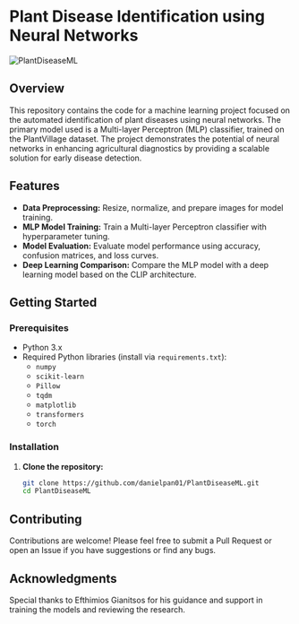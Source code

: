 # Plant Disease Identification using Neural Networks

![PlantDiseaseML](https://cdn.britannica.com/89/126689-004-D622CD2F/Potato-leaf-blight.jpg)

## Overview

This repository contains the code for a machine learning project focused on the automated identification of plant diseases using neural networks. The primary model used is a Multi-layer Perceptron (MLP) classifier, trained on the PlantVillage dataset. The project demonstrates the potential of neural networks in enhancing agricultural diagnostics by providing a scalable solution for early disease detection.

## Features

- **Data Preprocessing:** Resize, normalize, and prepare images for model training.
- **MLP Model Training:** Train a Multi-layer Perceptron classifier with hyperparameter tuning.
- **Model Evaluation:** Evaluate model performance using accuracy, confusion matrices, and loss curves.
- **Deep Learning Comparison:** Compare the MLP model with a deep learning model based on the CLIP architecture.

## Getting Started

### Prerequisites

- Python 3.x
- Required Python libraries (install via `requirements.txt`):
  - `numpy`
  - `scikit-learn`
  - `Pillow`
  - `tqdm`
  - `matplotlib`
  - `transformers`
  - `torch`

### Installation

1. **Clone the repository:**
   ```bash
   git clone https://github.com/danielpan01/PlantDiseaseML.git
   cd PlantDiseaseML

## Contributing
Contributions are welcome! Please feel free to submit a Pull Request or open an Issue if you have suggestions or find any bugs.

## Acknowledgments
Special thanks to Efthimios Gianitsos for his guidance and support in training the models and reviewing the research.
